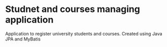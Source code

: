 # Studnet and courses managing application

Application to register university students and courses. Created using Java JPA and MyBatis
